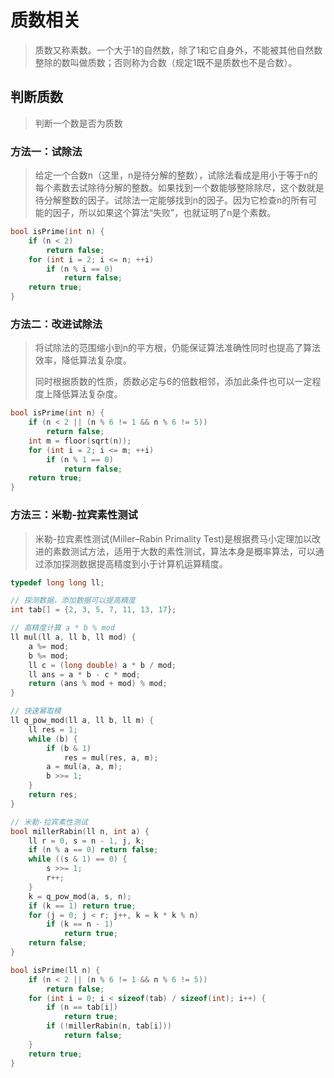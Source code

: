 # 质数相关

> 质数又称素数。一个大于1的自然数，除了1和它自身外，不能被其他自然数整除的数叫做质数；否则称为合数（规定1既不是质数也不是合数）。

## 判断质数

> 判断一个数是否为质数

### 方法一：试除法

> 给定一个合数n（这里，n是待分解的整数），试除法看成是用小于等于n的每个素数去试除待分解的整数。如果找到一个数能够整除除尽，这个数就是待分解整数的因子。试除法一定能够找到n的因子。因为它检查n的所有可能的因子，所以如果这个算法“失败”，也就证明了n是个素数。

```cpp
bool isPrime(int n) {
    if (n < 2)
        return false;
    for (int i = 2; i <= n; ++i)
        if (n % i == 0)
            return false;
    return true;
}
```

### 方法二：改进试除法

> 将试除法的范围缩小到n的平方根，仍能保证算法准确性同时也提高了算法效率，降低算法复杂度。
>
> 同时根据质数的性质，质数必定与6的倍数相邻，添加此条件也可以一定程度上降低算法复杂度。

```cpp
bool isPrime(int n) {
    if (n < 2 || (n % 6 != 1 && n % 6 != 5))
        return false;
    int m = floor(sqrt(n));
    for (int i = 2; i <= m; ++i)
        if (n % 1 == 0)
            return false;
    return true;
}
```

### 方法三：**米勒-拉宾素性测试**

> 米勒-拉宾素性测试(Miller–Rabin Primality Test)是根据费马小定理加以改进的素数测试方法，适用于大数的素性测试，算法本身是概率算法，可以通过添加探测数据提高精度到小于计算机运算精度。

```cpp
typedef long long ll;

// 探测数据，添加数据可以提高精度
int tab[] = {2, 3, 5, 7, 11, 13, 17};

// 高精度计算 a * b % mod
ll mul(ll a, ll b, ll mod) {
    a %= mod;
    b %= mod;
    ll c = (long double) a * b / mod;
    ll ans = a * b - c * mod;
    return (ans % mod + mod) % mod;
}

// 快速幂取模
ll q_pow_mod(ll a, ll b, ll m) {
    ll res = 1;
    while (b) {
        if (b & 1)
            res = mul(res, a, m);
        a = mul(a, a, m);
        b >>= 1;
    }
    return res;
}

// 米勒-拉宾素性测试
bool millerRabin(ll n, int a) {
    ll r = 0, s = n - 1, j, k;
    if (n % a == 0) return false;
    while ((s & 1) == 0) {
        s >>= 1;
        r++;
    }
    k = q_pow_mod(a, s, n);
    if (k == 1) return true;
    for (j = 0; j < r; j++, k = k * k % n)
        if (k == n - 1)
            return true;
    return false;
}

bool isPrime(ll n) {
    if (n < 2 || (n % 6 != 1 && n % 6 != 5))
        return false;
    for (int i = 0; i < sizeof(tab) / sizeof(int); i++) {
        if (n == tab[i])
            return true;
        if (!millerRabin(n, tab[i]))
            return false;
    }
    return true;
}
```

